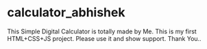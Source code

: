 # calculator_abhishek
This Simple Digital Calculator is totally made by Me. This is my first HTML+CSS+JS project. Please use it and show support. Thank You..

